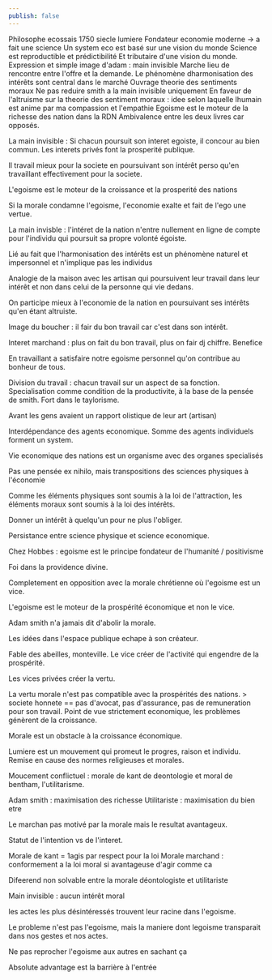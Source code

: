 ```yaml
---
publish: false
---
```


Philosophe ecossais 1750
siecle lumiere
Fondateur economie moderne -> a fait une science
Un system eco est basé sur une vision du monde
Science est reproductible et prédictibilité 
Et tributaire d'une vision du monde.
Expression et simple image d'adam : main invisible
Marche lieu de rencontre entre l'offre et la demande. 
Le phénomène dharmonisation des intérêts sont central dans le marché
Ouvrage theorie des sentiments moraux
Ne pas reduire smith a la main invisible uniquement
En faveur de l'altruisme sur la theorie des sentiment moraux : idee selon laquelle lhumain est anime par ma compassion et l'empathie
Egoisme est le moteur de la richesse des nation dans la RDN
Ambivalence entre les deux livres car opposés.

La main invisible : 
Si chacun poursuit son interet egoiste, il concour au bien commun. Les interets privés font la prosperité publique.

Il travail mieux pour la societe en poursuivant son intérêt perso qu'en travaillant effectivement pour la societe.

L'egoisme est le moteur de la croissance et la prosperité des nations

Si la morale condamne l'egoisme, l'economie exalte et fait de l'ego une vertue. 

La main invisble : l'intéret de la nation n'entre nullement en ligne de compte pour l'individu qui poursuit sa propre volonté égoiste.

Lié au fait que l'harmonisation des intérêts est un phénomène naturel et impersonnel et n'implique pas les individus

Analogie de la maison avec les artisan qui poursuivent leur travail dans leur intérêt et non dans celui de la personne qui vie dedans.

On participe mieux à l'economie de la nation en poursuivant ses intérêts qu'en étant altruiste.

Image du boucher : il fair du bon travail car c'est dans son intérêt. 

Interet marchand : plus on fait du bon travail, plus on fair dj chiffre. Benefice

En travaillant a satisfaire notre egoisme personnel qu'on contribue au bonheur de tous.

Division du travail : chacun travail sur un aspect de sa fonction. Specialisation comme condition de la productivite, à la base de la pensée de smith. Fort dans le taylorisme.

Avant les gens avaient un rapport olistique de leur art (artisan)

Interdépendance des agents economique. Somme des agents individuels forment un system. 

Vie economique des nations est un organisme avec des organes specialisés

Pas une pensée ex nihilo, mais transpositions des sciences physiques à l'économie

Comme les éléments physiques sont soumis à la loi de l'attraction, les éléments moraux sont soumis à la loi des intérêts.

Donner un intérêt à quelqu'un pour ne plus l'obliger.

Persistance entre science physique et science economique. 

Chez Hobbes : egoisme est le principe fondateur de l'humanité / positivisme

Foi dans la providence divine. 

Completement en opposition avec la morale chrétienne où l'egoisme est un vice.

L'egoisme est le moteur de la prospérité économique et non le vice.

Adam smith n'a jamais dit d'abolir la morale.

Les idées dans l'espace publique echape à son créateur.

Fable des abeilles, monteville. Le vice créer de l'activité qui engendre de la prospérité.

Les vices privées créer la vertu.

La vertu morale n'est pas compatible avec la prospérités des nations. > societe honnete == pas d'avocat, pas d'assurance, pas de remuneration pour son travail. Point de vue strictement economique, les problèmes génèrent de la croissance.

Morale est un obstacle à la croissance économique.

Lumiere est un mouvement qui promeut le progres, raison et individu. Remise en cause des normes religieuses et morales.

Moucement conflictuel : morale de kant de deontologie et moral de bentham, l'utilitarisme.

Adam smith : maximisation des richesse
Utilitariste : maximisation du bien etre

Le marchan pas motivé par la morale mais le resultat avantageux.

Statut de l'intention vs de l'interet. 

Morale de kant = 1agis par respect pour la loi
Morale marchand : conformement a la loi moral si avantageuse d'agir comme ca

Difeerend non solvable entre la morale déontologiste et utilitariste

Main invisible : aucun intérêt moral

les actes les plus désintéressés trouvent leur racine dans l'egoisme.

Le probleme n'est pas l'egoisme, mais la maniere dont legoisme transparait dans nos gestes et nos actes. 

Ne pas reprocher l'egoisme aux autres en sachant ça

Absolute advantage est la barrière à l'entrée 




